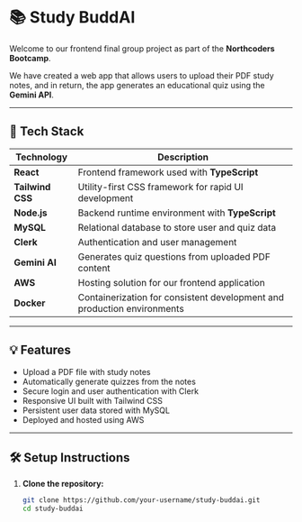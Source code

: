 # 📚 Study BuddAI

Welcome to our frontend final group project as part of the **Northcoders Bootcamp**.

We have created a web app that allows users to upload their PDF study notes, and in return, the app generates an educational quiz using the **Gemini API**.

---

## 🚀 Tech Stack

| Technology     | Description                                                                 |
|----------------|-----------------------------------------------------------------------------|
| **React**      | Frontend framework used with **TypeScript**                                 |
| **Tailwind CSS** | Utility-first CSS framework for rapid UI development                       |
| **Node.js**    | Backend runtime environment with **TypeScript**                             |
| **MySQL**      | Relational database to store user and quiz data                             |
| **Clerk**      | Authentication and user management                                          |
| **Gemini AI**  | Generates quiz questions from uploaded PDF content                          |
| **AWS**        | Hosting solution for our frontend application                               |
| **Docker**     | Containerization for consistent development and production environments     |

---

## 💡 Features

- Upload a PDF file with study notes
- Automatically generate quizzes from the notes
- Secure login and user authentication with Clerk
- Responsive UI built with Tailwind CSS
- Persistent user data stored with MySQL
- Deployed and hosted using AWS

---

## 🛠️ Setup Instructions

1. **Clone the repository:**
   ```bash
   git clone https://github.com/your-username/study-buddai.git
   cd study-buddai